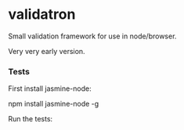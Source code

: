 validatron
==========

Small validation framework for use in node/browser.

Very very early version.

### Tests
First install jasmine-node: 

  npm install jasmine-node -g

Run the tests:

  